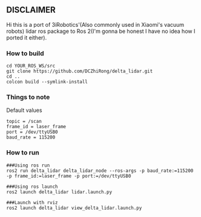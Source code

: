 ## DISCLAIMER
Hi this is a port of 3iRobotics'(Also commonly used in Xiaomi's vacuum robots) lidar ros package to Ros 2(I'm gonna be honest I have no idea how I ported it either).

### How to build
```
cd YOUR_ROS_WS/src
git clone https://github.com/DCZhiRong/delta_lidar.git
cd ..
colcon build --symlink-install
```

### Things to note
Default values
```
topic = /scan
frame_id = laser_frame
port = /dev/ttyUSB0
baud_rate = 115200
```


### How to run
```
###Using ros run
ros2 run delta_lidar delta_lidar_node --ros-args -p baud_rate:=115200 -p frame_id:=laser_frame -p port:=/dev/ttyUSB0

###Using ros launch
ros2 launch delta_lidar lidar.launch.py

###Launch with rviz
ros2 launch delta_lidar view_delta_lidar.launch.py
```



